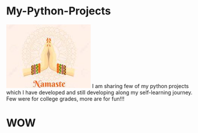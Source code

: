 # My-Python-Projects
![](/Assets/Namaste.jpg)
I am sharing few of my python projects which I have developed and still developing along my self-learning journey.
Few were for college grades, more are for fun!!!

<h1>WOW</h1> 


